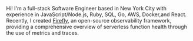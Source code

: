 Hi! 
I'm a full-stack Software Engineer based in New York City with experience in JavaScript/Node.js, Ruby, SQL, Go, AWS, Docker,and React.
Recently, I created [Firefly](https://try-firefly.github.io/), an open-source observability framework, providing a comprehensive overview of serverless function health through the use of metrics and traces.
